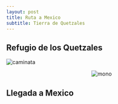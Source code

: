 ```yaml
---
layout: post
title: Ruta a Mexico
subtitle: Tierra de Quetzales
---
```


## Refugio de los Quetzales

![caminata](https://lh3.googleusercontent.com/vHMCTEWy33I2mgsXKhhmf4EhJ2aUAkrbEbYB30a7lDNP1ZaGLQWyZNn3KpgSMkR2G59mmqj0VyWwmtQgIm2VzK3_IN7h4iME2Lj8IIAVfopxG0d4WH_8dwHoOBvdJbeUYc24I8UYY8jmXFTFhmPpmGw0xTnVgvvYJGl1zQMmRxq9O3ZpK_d_Jssqg4MGvs9jjJNDo1TLuuflKu3JNl4HuC1tFLcQEZuAtv-_aqnRch1MR67kh-M71yntQg5XjDUFtlYo-Heux6O7DF8e9fPdD8VjyV255eHEzP_9YhqR3WeuFrYaHb2da_95HllEw8Tp-casBQJE4v3ew9bUYE402eMLSIASMYZGqby5uJI7mYQYstUg9v8qYdhkGm2ozS1yx3V06lUIab7Du6RmH82HbZ8HTo8C02Gn6SR0araTDBWe8LkQqoDa35-3_PYUNCvBspmLMNAlyR6N9CEuhg9PpJOxkL7db4IDS4GVKP_B71Tg9rFtZAqX_svcDtZvyS59Q5-0aMDIycRLTzYjZKJ373S-5lMKOfOe7am_brjroaLqQujjcI6wi55ZGQwtE3GG3DWnFm63ZwSPZGGMV3xPIv81s5OnfcBcuTiM0k5D3gG4bgYH_BreQG-LQzZf2_zKr2dpbwHZAGw-EQm6xY9Er81LfjNcZQ_oTA=w1215-h684-no)

<p style="
    text-align: -webkit-center;
"><img src="https://lh3.googleusercontent.com/PZ3rMykhT9DJkHMLb-lhQE_WotiUvd_JHCIsO4MXuwwNzcJ16tJDUWH6aqMBMliYSbN-Wzi_y8K9WJoYkUod40OGjGLS4K7ApEeqPUunSpqDtZYbVjS-S-dp2zhEuh94TZg4nd-ySzd6CZvCodmAXDUUldNoP4W8uV6iE7owqU5WwwxCq9-C_fEUhWwGnt0SN4GswIEKkW8QsZsFmjUbF44743FFKtckwQ_dAZ2k8B8gu6fv-w3X82YJxJ_agFAzIj7UmXiGL-Gyp2Bd3OWjbgB12z9TZdli8sEHvlmMJoj1xE-uVfhTPSyn3C2sf-zQ3GpIzO-xv_HbTD-6resFgXan4Y3uczkSTC81YtY7Zmj3Oe6PHsEL7Z7J_DRHrNDF0G3LCKU_BFtLjlJYY8-K0Lmepel8FQDksUiHUG72osgn-HOp_voEc00X2OaFceHfr85wleypBU6ZViNYy1B60JsWBHcxl2usEo3TMfgUXoU2l4kCdQsiLCHYW6NMO0hH-cN5OPa2cPXSSsRVx2Rqv9cMlnLjosrYzKTKg_m5BVFauIO8HWYg--1iMQJ_sokIAqF5Y3qyvUdxGMhADdBK54rvrN4MLBp7tednQPARNTrRwwXDKPcX_tQmNgrYwnsZOZe6gALdwRm8IsSz4evrDVN_nPbC2tB7aA=w386-h686-no" alt="mono" style="

    width: 50%;
"></p>

## Llegada a Mexico
